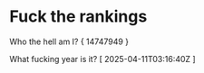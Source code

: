# Fuck the rankings

Who the hell am I?
{ 14747949 }

What fucking year is it?
[ 2025-04-11T03:16:40Z ]
